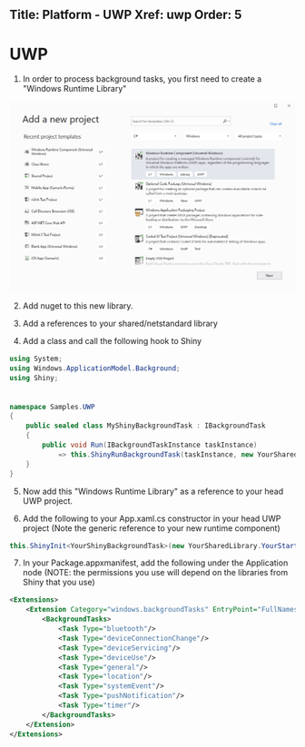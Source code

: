 Title: Platform - UWP
Xref: uwp
Order: 5
---
# UWP

1. In order to process background tasks, you first need to create a "Windows Runtime Library" 

<img src="images/uwp_runtime_proj.png" width="550" />

2. Add <?! PackageInfo "Shiny.Core" /?> nuget to this new library.

3. Add a references to your shared/netstandard library

4. Add a class and call the following hook to Shiny
```csharp
using System;
using Windows.ApplicationModel.Background;
using Shiny;


namespace Samples.UWP
{
    public sealed class MyShinyBackgroundTask : IBackgroundTask
    {
        public void Run(IBackgroundTaskInstance taskInstance)
            => this.ShinyRunBackgroundTask(taskInstance, new YourSharedLibrary.YourStartup());
    }
}

```

5. Now add this "Windows Runtime Library" as a reference to your head UWP project.


6. Add the following to your App.xaml.cs constructor in your head UWP project (Note the generic reference to your new runtime component)

```csharp
this.ShinyInit<YourShinyBackgroundTask>(new YourSharedLibrary.YourStartup());
```

7. In your Package.appxmanifest, add the following under the Application node (NOTE: the permissions you use will depend on the libraries from Shiny that you use)

```xml
<Extensions>
    <Extension Category="windows.backgroundTasks" EntryPoint="FullNamespaceToYour.ShinyBackgroundTask">
        <BackgroundTasks>
            <Task Type="bluetooth"/>
            <Task Type="deviceConnectionChange"/>
            <Task Type="deviceServicing"/>
            <Task Type="deviceUse"/>
            <Task Type="general"/>
            <Task Type="location"/>
            <Task Type="systemEvent"/>
            <Task Type="pushNotification"/>
            <Task Type="timer"/>
        </BackgroundTasks>
    </Extension>
</Extensions>
```
